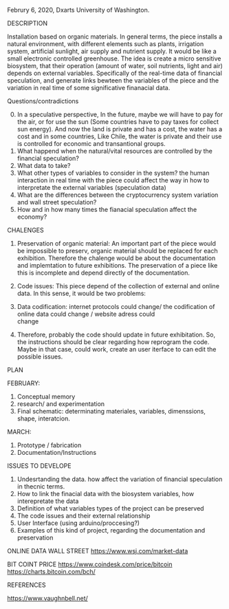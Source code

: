 Februry 6, 2020, Dxarts University of Washington.

DESCRIPTION

Installation based on organic materials.
In general terms, the piece installs a natural environment, with different elements such as plants, irrigation system, artificial sunlight, air supply and nutrient supply. It would be like a small electronic controlled greenhouse. The idea is  create a micro sensitive biosystem, that their operation (amount of water, soil nutrients, light and air) depends on external variables. Specifically of the real-time data of financial speculation, and generate links bewteen the variables of the piece and the variation in real time of some significative finanacial data. 

Questions/contradictions

0. In a speculative perspective, In the future, maybe we will have to pay for the air, or for use the sun (Some countries have to pay taxes for collect sun energy). And now the land is private and has a cost, the water has a cost and in some countries, Like Chile, the water is private and their use is controlled for economic and transantional groups.
1. What happend when the natural/vital resources are controlled by the financial speculation?
2. What data to take?
3. What other types of variables to consider in the system? the human interaction in real time with the piece could affect the way in how to interpretate the external variables (speculation data)
4. What are the differences between the cryptocurrency system variation and wall street speculation? 
5. How  and in how many times the fianacial speculation affect the economy?


CHALENGES
1. Preservation of organic material: 
An important part of the piece would be impossible to preserv, organic material should be replaced for each exhibition. Therefore the chalenge would be about the documentation and implemtation to  future exhibitions. The preservation of a piece like this is incomplete and depend directly of the documentation.

2. Code issues: This piece depend of the collection of external and online data. In this sense, it would be two problems:
  1. Data codification: internet protocols could change/ the codification of online data could change / website adress could  
  change
  2. Therefore, probably the code should update in future exhibitation.
  So, the instructions should be clear regarding how reprogram the code. Maybe in that case, could work, create an user iterface to can edit the possible issues. 
  
 PLAN
 
 FEBRUARY: 
 1. Conceptual memory
 2. research/ and experimentation
 3. Final schematic: determinating materiales, variables, dimenssions, shape, interatcion. 

 MARCH: 
 1. Prototype / fabrication
 2. Documentation/Instructions
 
ISSUES TO DEVELOPE
1. Undesrtanding the data. how affect the variation of financial speculation in thecnic terms. 
2. How to link the finacial data with the biosystem variables, how interepretate the data
3. Definition of what variables types of the project can be preserved
4. The code issues and their external relationship
5. User Interface (using arduino/proccesing?)
5. Examples of this kind of project, regarding the documentation and preservation

ONLINE DATA WALL STREET
https://www.wsj.com/market-data

BIT COINT PRICE
https://www.coindesk.com/price/bitcoin
https://charts.bitcoin.com/bch/

REFERENCES

https://www.vaughnbell.net/


 



